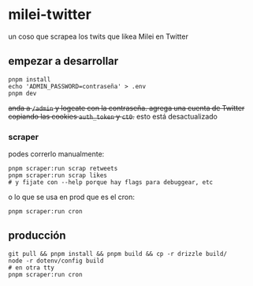 # milei-twitter

un coso que scrapea los twits que likea Milei en Twitter

## empezar a desarrollar

```
pnpm install
echo 'ADMIN_PASSWORD=contraseña' > .env
pnpm dev
```

~~anda a `/admin` y logeate con la contraseña. agrega una cuenta de Twitter copiando las cookies `auth_token` y `ct0`.~~
esto está desactualizado

### scraper

podes correrlo manualmente:

```
pnpm scraper:run scrap retweets
pnpm scraper:run scrap likes
# y fijate con --help porque hay flags para debuggear, etc
```

o lo que se usa en prod que es el cron:

```
pnpm scraper:run cron
```

## producción

```
git pull && pnpm install && pnpm build && cp -r drizzle build/
node -r dotenv/config build
# en otra tty
pnpm scraper:run cron
```
